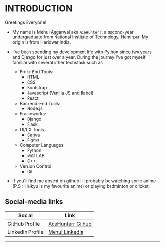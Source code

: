 # INTRODUCTION
Greetings Everyone! <br>
- My name is Mehul Aggarwal aka `AceHunterr`, a second-year undergraduate from National Institute of Technology, Hamirpur. My origin is from Haridwar,India.
- I've been spending my development life with Python since two years and Django for just over a year. During the journey I've got myself familiar with several other techstack such as
    - Front-End Tools:
        - HTML
        - CSS
        - Bootstrap
        - Javascript (Vanilla JS and Babel)
        - React 
    - Backend-End Tools:
        - Node.js
    - Frameworks:
        - Django
        - Flask
    - UI/UX Tools
        - Canva
        - Figma
    - Computer Languages
        - Python 
        - MATLAB
        - C++
    - Version Control
        - Git
    

- If you'll find me absent on github I'll probably be watching some anime (P.S : Haikyu is my favourite anime) or playing badminton or cricket.

## Social-media links

| Social              | Link                                                            |
| -----------         | ----------------------------------------------------------------|
| GitHub Profile      | [AceHunterr Github](https://github.com/AceHunterr)                     |
| LinkedIn Profile    | [Mehul LinkedIn](https://www.linkedin.com/in/mehul-aggarwal-47285421b/) |

---

    

